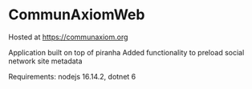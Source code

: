# CommunAxiomWeb

Hosted at https://communaxiom.org

Application built on top of piranha
Added functionality to preload social network site metadata

Requirements: nodejs 16.14.2, dotnet 6
